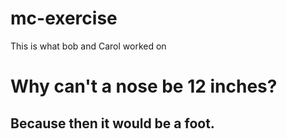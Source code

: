 # mc-exercise

This is what bob and Carol worked on

# Why can't a nose be 12 inches?
## Because then it would be a foot.